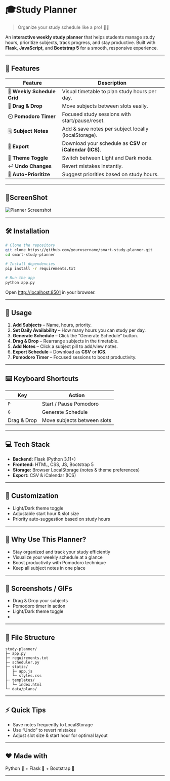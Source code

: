 # 🎓Study Planner

> Organize your study schedule like a pro! 📝⏰

An **interactive weekly study planner** that helps students manage study hours, prioritize subjects, track progress, and stay productive. Built with **Flask**, **JavaScript**, and **Bootstrap 5** for a smooth, responsive experience.

---

## 🚀 Features

| Feature                     | Description                                               |
| --------------------------- | --------------------------------------------------------- |
| 📅 **Weekly Schedule Grid** | Visual timetable to plan study hours per day.             |
| 🔀 **Drag & Drop**          | Move subjects between slots easily.                       |
| ⏲️ **Pomodoro Timer**       | Focused study sessions with start/pause/reset.            |
| 🗒️ **Subject Notes**       | Add & save notes per subject locally (localStorage).      |
| 💾 **Export**               | Download your schedule as **CSV** or **iCalendar (ICS)**. |
| 🌙 **Theme Toggle**         | Switch between Light and Dark mode.                       |
| ↩️ **Undo Changes**         | Revert mistakes instantly.                                |
| 🤖 **Auto-Prioritize**      | Suggest priorities based on study hours.                  |

---

## 🎨ScreenShot

![Planner Screenshot](<img width="1910" height="779" alt="image" src="https://github.com/user-attachments/assets/cf84dbd2-252a-4060-ba4d-f4cc756c07df" />
)

---

## 🛠️ Installation

```bash
# Clone the repository
git clone https://github.com/yourusername/smart-study-planner.git
cd smart-study-planner

# Install dependencies
pip install -r requirements.txt

# Run the app
python app.py
```

Open [http://localhost:8501](http://localhost:8501) in your browser.

---

## 📝 Usage

1. **Add Subjects** – Name, hours, priority.
2. **Set Daily Availability** – How many hours you can study per day.
3. **Generate Schedule** – Click the “Generate Schedule” button.
4. **Drag & Drop** – Rearrange subjects in the timetable.
5. **Add Notes** – Click a subject pill to add/view notes.
6. **Export Schedule** – Download as **CSV** or **ICS**.
7. **Pomodoro Timer** – Focused sessions to boost productivity.

---

## ⌨️ Keyboard Shortcuts

| Key         | Action                      |
| ----------- | --------------------------- |
| `P`         | Start / Pause Pomodoro      |
| `G`         | Generate Schedule           |
| Drag & Drop | Move subjects between slots |

---

## 💻 Tech Stack

* **Backend:** Flask (Python 3.11+)
* **Frontend:** HTML, CSS, JS, Bootstrap 5
* **Storage:** Browser LocalStorage (notes & theme preferences)
* **Export:** CSV & iCalendar (ICS)

---

## 🎨 Customization

* Light/Dark theme toggle
* Adjustable start hour & slot size
* Priority auto-suggestion based on study hours

---

## 🌟 Why Use This Planner?

* Stay organized and track your study efficiently
* Visualize your weekly schedule at a glance
* Boost productivity with Pomodoro technique
* Keep all subject notes in one place

---

## 📌 Screenshots / GIFs

* Drag & Drop your subjects
* Pomodoro timer in action
* Light/Dark theme toggle
* 
---

## 📂 File Structure

```
study-planner/
├─ app.py
├─ requirements.txt
├─ scheduler.py
├─ static/
│  ├─ app.js
│  └─ styles.css
├─ templates/
│  └─ index.html
└─ data/plans/
```

---

## ⚡ Quick Tips

* Save notes frequently to LocalStorage
* Use “Undo” to revert mistakes
* Adjust slot size & start hour for optimal layout

---

## ❤️ Made with

Python 🐍 + Flask 🖤 + Bootstrap 💜

---
